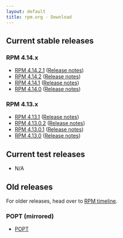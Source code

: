 ```yaml
---
layout: default
title: rpm.org - Download
---
```


## Current stable releases

### RPM 4.14.x

* [RPM 4.14.2.1](http://ftp.rpm.org/releases/rpm-4.14.x/rpm-4.14.2.1.tar.bz2) ([Release notes](wiki/Releases/4.14.2.1.html))
* [RPM 4.14.2](http://ftp.rpm.org/releases/rpm-4.14.x/rpm-4.14.2.tar.bz2) ([Release notes](wiki/Releases/4.14.2.html))
* [RPM 4.14.1](http://ftp.rpm.org/releases/rpm-4.14.x/rpm-4.14.1.tar.bz2) ([Release notes](wiki/Releases/4.14.1.html))
* [RPM 4.14.0](http://ftp.rpm.org/releases/rpm-4.14.x/rpm-4.14.0.tar.bz2) ([Release notes](wiki/Releases/4.14.0.html))

### RPM 4.13.x

* [RPM 4.13.1](http://ftp.rpm.org/releases/rpm-4.13.x/rpm-4.13.1.tar.bz2) ([Release notes](wiki/Releases/4.13.1.html))
* [RPM 4.13.0.2](http://ftp.rpm.org/releases/rpm-4.13.x/rpm-4.13.0.2.tar.bz2) ([Release notes](wiki/Releases/4.13.0.2.html))
* [RPM 4.13.0.1](http://ftp.rpm.org/releases/rpm-4.13.x/rpm-4.13.0.1.tar.bz2) ([Release notes](wiki/Releases/4.13.0.1.html))
* [RPM 4.13.0](http://ftp.rpm.org/releases/rpm-4.13.x/rpm-4.13.0.tar.bz2) ([Release notes](wiki/Releases/4.13.0.html))

## Current test releases

* N/A

## Old releases

For older releases, head over to [RPM timeline](timeline.html).

### POPT (mirrored)

* [POPT](http://ftp.rpm.org/mirror/popt/)
